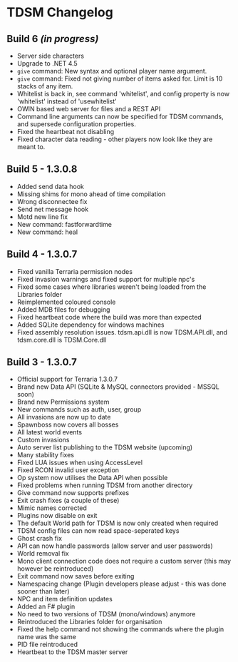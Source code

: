 # TDSM Changelog

## Build 6 *(in progress)*
- Server side characters
- Upgrade to .NET 4.5
- `give` command: New syntax and optional player name argument.
- `give` command: Fixed not giving number of items asked for. Limit is 10 stacks of any item.
- Whitelist is back in, see command 'whitelist', and config property is now 'whitelist' instead of 'usewhitelist'
- OWIN based web server for files and a REST API
- Command line arguments can now be specified for TDSM commands, and supersede configuration properties.
- Fixed the heartbeat not disabling
- Fixed character data reading - other players now look like they are meant to.

## Build 5 - 1.3.0.8
- Added send data hook
- Missing shims for mono ahead of time compilation
- Wrong disconnectee fix
- Send net message hook
- Motd new line fix
- New command: fastforwardtime
- New command: heal

## Build 4 - 1.3.0.7
- Fixed vanilla Terraria permission nodes
- Fixed invasion warnings and fixed support for multiple npc's
- Fixed some cases where libraries weren't being loaded from the Libraries folder
- Reimplemented coloured console
- Added MDB files for debugging
- Fixed heartbeat code where the build was more than expected
- Added SQLite dependency for windows machines
- Fixed assembly resolution issues. tdsm.api.dll is now TDSM.API.dll, and tdsm.core.dll is TDSM.Core.dll

## Build 3 - 1.3.0.7
- Official support for Terraria 1.3.0.7
- Brand new Data API (SQLite & MySQL connectors provided - MSSQL soon)
- Brand new Permissions system
- New commands such as auth, user, group
- All invasions are now up to date
- Spawnboss now covers all bosses
- All latest world events
- Custom invasions
- Auto server list publishing to the TDSM website (upcoming)
- Many stability fixes
- Fixed LUA issues when using AccessLevel
- Fixed RCON invalid user exception
- Op system now utilises the Data API when possible
- Fixed problems when running TDSM from another directory
- Give command now supports prefixes
- Exit crash fixes (a couple of these)
- Mimic names corrected
- Plugins now disable on exit
- The default World path for TDSM is now only created when required
- TDSM config files can now read space-seperated keys
- Ghost crash fix
- API can now handle passwords (allow server and user passwords)
- World removal fix
- Mono client connection code does not require a custom server (this may however be reintroduced)
- Exit command now saves before exiting
- Namespacing change (Plugin developers please adjust - this was done sooner than later)
- NPC and item definition updates
- Added an F# plugin
- No need to two versions of TDSM (mono/windows) anymore
- Reintroduced the Libraries folder for organisation
- Fixed the help command not showing the commands where the plugin name was the same
- PID file reintroduced
- Heartbeat to the TDSM master server
